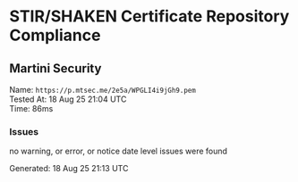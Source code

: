 # STIR/SHAKEN Certificate Repository Compliance

## Martini Security

Name: `https://p.mtsec.me/2e5a/WPGLI4i9jGh9.pem`\
Tested At: 18 Aug 25 21:04 UTC\
Time: 86ms

### Issues

no warning, or error, or notice date level issues were found

Generated: 18 Aug 25 21:13 UTC
